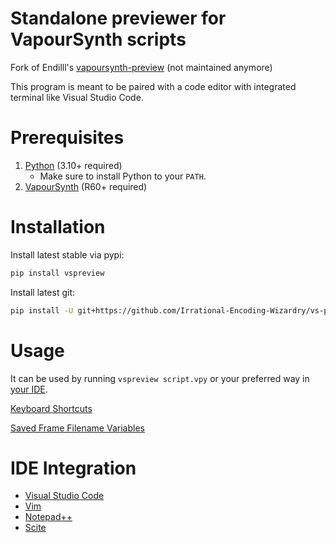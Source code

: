 # Standalone previewer for VapourSynth scripts

Fork of Endilll's [vapoursynth-preview](https://github.com/Endilll/vapoursynth-preview) (not maintained anymore)

This program is meant to be paired with a code editor with integrated terminal like Visual Studio Code.

# Prerequisites

1. [Python](https://www.Python.org/downloads) (3.10+ required)
    * Make sure to install Python to your `PATH`.
1. [VapourSynth](https://github.com/vapoursynth/vapoursynth/releases) (R60+ required)

# Installation

Install latest stable via pypi:
```bash
pip install vspreview
```


Install latest git:
```bash
pip install -U git+https://github.com/Irrational-Encoding-Wizardry/vs-preview.git
```

# Usage

It can be used by running `vspreview script.vpy` or your preferred way in [your IDE](#ide-integration).

[Keyboard Shortcuts](https://github.com/Irrational-Encoding-Wizardry/vs-preview/blob/master/docs/accessibility/keybinds.rst)

[Saved Frame Filename Variables](https://github.com/Irrational-Encoding-Wizardry/vs-preview/tree/master/docs/save_frame_placeholders.md)

# IDE Integration

* [Visual Studio Code](https://github.com/Irrational-Encoding-Wizardry/vs-preview/tree/master/docs/installation/install_vscode.rst)
* [Vim](https://github.com/Irrational-Encoding-Wizardry/vs-preview/tree/master/docs/installation/install_vim.rst)
* [Notepad++](https://github.com/Irrational-Encoding-Wizardry/vs-preview/tree/master/docs/installation/install_notepad++.rst)
* [Scite](https://github.com/sosie-js/vs-preview/tree/0.7.1-ubuntu22.04/docs/installation/install_scite.rst)

